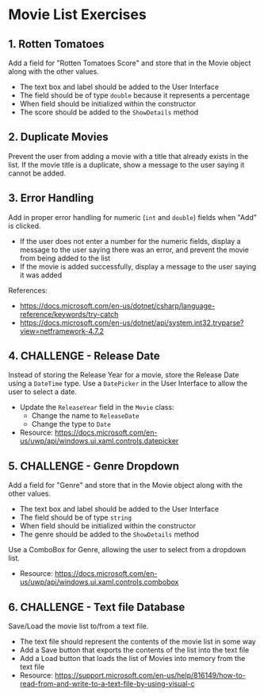 # Movie List Exercises
## 1. Rotten Tomatoes
Add a field for "Rotten Tomatoes Score" and store that in the Movie object along with the other values.
- The text box and label should be added to the User Interface
- The field should be of type `double` because it represents a percentage
- When field should be initialized within the constructor
- The score should be added to the `ShowDetails` method

## 2. Duplicate Movies
Prevent the user from adding a movie with a title that already exists in the list. If the movie title is a duplicate, show a message to the user saying it cannot be added.

## 3. Error Handling
Add in proper error handling for numeric (`int` and `double`) fields when "Add" is clicked.
- If the user does not enter a number for the numeric fields, display a message to the user saying there was an error, and prevent the movie from being added to the list
- If the movie is added successfully, display a message to the user saying it was added

References:
- https://docs.microsoft.com/en-us/dotnet/csharp/language-reference/keywords/try-catch
- https://docs.microsoft.com/en-us/dotnet/api/system.int32.tryparse?view=netframework-4.7.2

## 4. CHALLENGE - Release Date
Instead of storing the Release Year for a movie, store the Release Date using a `DateTime` type. Use a `DatePicker` in the User Interface to allow the user to select a date.
- Update the `ReleaseYear` field in the `Movie` class:
    - Change the name to `ReleaseDate`
    - Change the type to `Date`
- Resource: https://docs.microsoft.com/en-us/uwp/api/windows.ui.xaml.controls.datepicker

## 5. CHALLENGE - Genre Dropdown
Add a field for "Genre" and store that in the Movie object along with the other values.
- The text box and label should be added to the User Interface
- The field should be of type `string`
- When field should be initialized within the constructor
- The genre should be added to the `ShowDetails` method

Use a ComboBox for Genre, allowing the user to select from a dropdown list.
- Resource: https://docs.microsoft.com/en-us/uwp/api/windows.ui.xaml.controls.combobox

## 6. CHALLENGE - Text file Database
Save/Load the movie list to/from a text file.
- The text file should represent the contents of the movie list in some way
- Add a Save button that exports the contents of the list into the text file
- Add a Load button that loads the list of Movies into memory from the text file
- Resource: https://support.microsoft.com/en-us/help/816149/how-to-read-from-and-write-to-a-text-file-by-using-visual-c
